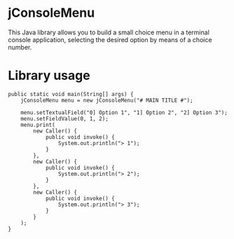# jConsoleMenu
This Java library allows you to build a small choice menu in a terminal console application, selecting the desired option by means of a choice number.
# Library usage

```
public static void main(String[] args) {
    jConsoleMenu menu = new jConsoleMenu("# MAIN TITLE #");
    
    menu.setTextualField("0] Option 1", "1] Option 2", "2] Option 3");
    menu.setFieldValue(0, 1, 2);
    menu.print(
        new Caller() {
            public void invoke() {
                System.out.println("> 1");
            }
        },
        new Caller() {
            public void invoke() {
                System.out.println("> 2");
            }
        },
        new Caller() {
            public void invoke() {
                System.out.println("> 3");
            }
        }
    );
}
```
